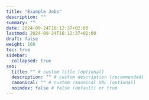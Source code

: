 ```yaml
---
title: "Example Jobs"
description: ""
summary: ""
date: 2024-09-24T16:12:37+02:00
lastmod: 2024-09-24T16:12:37+02:00
draft: false
weight: 160
toc: true
sidebar:
  collapsed: true
seo:
  title: "" # custom title (optional)
  description: "" # custom description (recommended)
  canonical: "" # custom canonical URL (optional)
  noindex: false # false (default) or true
---
```

